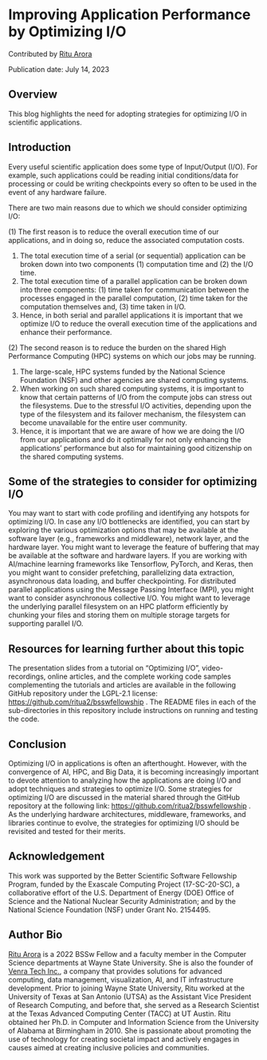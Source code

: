 # Improving Application Performance by Optimizing I/O

Contributed by [Ritu Arora](https://www.linkedin.com/in/ritu-a-59b58ab/)

Publication date: July 14, 2023

## Overview
This blog highlights the need for adopting strategies for optimizing I/O in scientific applications.

## Introduction
Every useful scientific application does some type of Input/Output (I/O). For example, such applications could be reading initial conditions/data for processing or could be writing checkpoints every so often to be used in the event of any hardware failure.

There are two main reasons due to which we should consider optimizing I/O: 

(1)	The first reason is to reduce the overall execution time of our applications, and in doing so, reduce the associated computation costs.

1. The total execution time of a serial (or sequential) application can be broken down into two components (1) computation time and (2) the I/O time.
2. The total execution time of a parallel application can be broken down into three components: (1) time taken for communication between the processes engaged in the parallel computation, (2) time taken for the computation themselves and, (3) time taken in I/O.
3. Hence, in both serial and parallel applications it is important that we optimize I/O to reduce the overall execution time of the applications and enhance 
      their performance. 

(2)	The second reason is to reduce the burden on the shared High Performance Computing (HPC) systems on which our jobs may be running.

1. The large-scale, HPC systems funded by the National Science Foundation (NSF) and other agencies are shared computing systems.
2. When working on such shared computing systems, it is important to know that certain patterns of I/O from the compute jobs can stress out the filesystems. Due to the stressful I/O activities, depending upon the type of the filesystem and its failover mechanism, the filesystem can become unavailable for the entire user community.
3. Hence, it is important that we are aware of how we are doing the I/O from our applications and do it optimally for not only enhancing the applications’ performance but also for maintaining good citizenship on the shared computing systems.

## Some of the strategies to consider for optimizing I/O
You may want to start with code profiling and identifying any hotspots for optimizing I/O. In case any I/O bottlenecks are identified, you can start by exploring the various optimization options that may be available at the software layer (e.g., frameworks and middleware), network layer, and the hardware layer. You might want to leverage the feature of buffering that may be available at the software and hardware layers. If you are working with AI/machine learning frameworks like Tensorflow, PyTorch, and Keras, then you might want to consider prefetching, parallelizing data extraction, asynchronous data loading, and buffer checkpointing. For distributed parallel applications using the Message Passing Interface (MPI), you might want to consider asynchronous collective I/O. You might want to leverage the underlying parallel filesystem on an HPC platform efficiently by chunking your files and storing them on multiple storage targets for supporting parallel I/O.

## Resources for learning further about this topic
The presentation slides from a tutorial on “Optimizing I/O”, video-recordings, online articles, and the complete working code samples complementing the tutorials and articles are available in the following GitHub repository under the LGPL-2.1 license: https://github.com/ritua2/bsswfellowship . The README files in each of the sub-directories in this repository include instructions on running and testing the code.

## Conclusion
Optimizing I/O in applications is often an afterthought. However, with the convergence of AI, HPC, and Big Data, it is becoming increasingly important to devote attention to analyzing how the applications are doing I/O and adopt techniques and strategies to optimize I/O. Some strategies for optimizing I/O are discussed in the material shared through the GitHub repository at the following link: https://github.com/ritua2/bsswfellowship . As the underlying hardware architectures, middleware, frameworks, and libraries continue to evolve, the strategies for optimizing I/O should be revisited and tested for their merits.

## Acknowledgement
This work was supported by the Better Scientific Software Fellowship Program, funded by the Exascale Computing Project (17-SC-20-SC), a collaborative effort of the U.S. Department of Energy (DOE) Office of Science and the National Nuclear Security Administration; and by the National Science Foundation (NSF) under Grant No. 2154495.

## Author Bio
[Ritu Arora](https://www.linkedin.com/in/ritu-a-59b58ab/) is a 2022 BSSw Fellow and a faculty member in the Computer Science departments at Wayne State University. She is also the founder of [Venra Tech Inc.](https://www.venratech.com/), a company that provides solutions for advanced computing, data management, visualization, AI, and IT infrastructure development. Prior to joining Wayne State University, Ritu worked at the University of Texas at San Antonio (UTSA) as the Assistant Vice President of Research Computing, and before that, she served as a Research Scientist at the Texas Advanced Computing Center (TACC) at UT Austin. Ritu obtained her Ph.D. in Computer and Information Science from the University of Alabama at Birmingham in 2010. She is passionate about promoting the use of technology for creating societal impact and actively engages in causes aimed at creating inclusive policies and communities.
